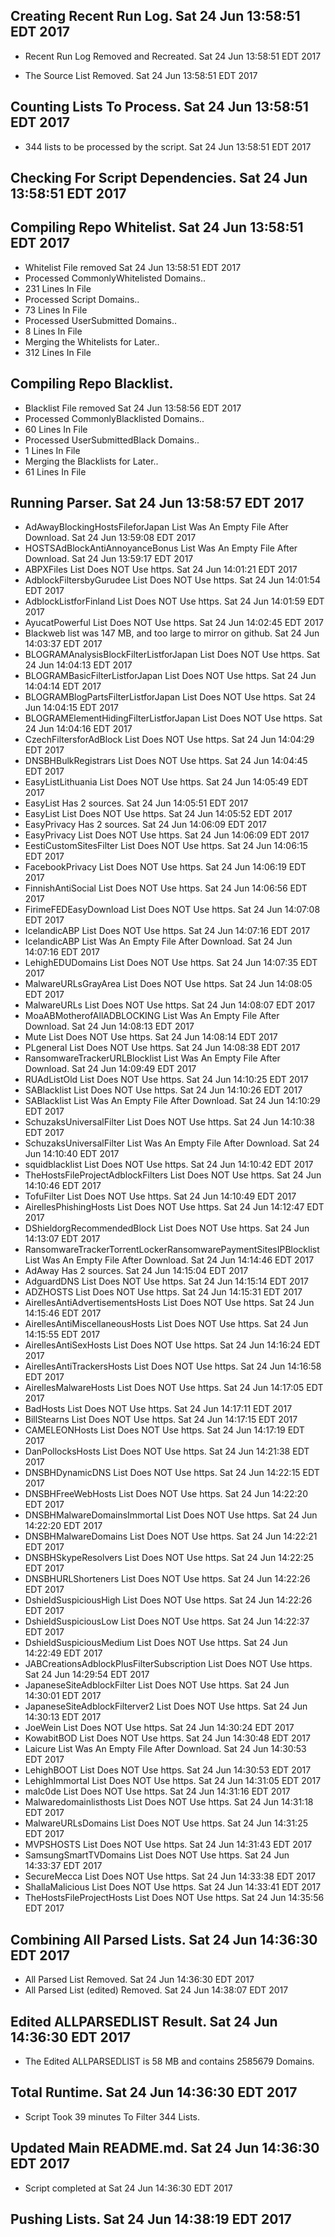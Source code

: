 ## Creating Recent Run Log. Sat 24 Jun 13:58:51 EDT 2017
* Recent Run Log Removed and Recreated. Sat 24 Jun 13:58:51 EDT 2017

* The Source List Removed. Sat 24 Jun 13:58:51 EDT 2017
## Counting Lists To Process. Sat 24 Jun 13:58:51 EDT 2017
* 	344 lists to be processed by the script. Sat 24 Jun 13:58:51 EDT 2017

## Checking For Script Dependencies. Sat 24 Jun 13:58:51 EDT 2017

## Compiling Repo Whitelist. Sat 24 Jun 13:58:51 EDT 2017
* Whitelist File removed Sat 24 Jun 13:58:51 EDT 2017
* Processed CommonlyWhitelisted Domains..
* 	231 Lines In File
* Processed Script Domains..
* 	73 Lines In File
* Processed UserSubmitted Domains..
* 	8 Lines In File
* Merging the Whitelists for Later..
* 	312 Lines In File
## Compiling Repo Blacklist.
* Blacklist File removed Sat 24 Jun 13:58:56 EDT 2017
* Processed CommonlyBlacklisted Domains..
* 	60 Lines In File
* Processed UserSubmittedBlack Domains..
* 	1 Lines In File
* Merging the Blacklists for Later..
* 	61 Lines In File

## Running Parser. Sat 24 Jun 13:58:57 EDT 2017
* AdAwayBlockingHostsFileforJapan List Was An Empty File After Download. Sat 24 Jun 13:59:08 EDT 2017
* HOSTSAdBlockAntiAnnoyanceBonus List Was An Empty File After Download. Sat 24 Jun 13:59:17 EDT 2017
* ABPXFiles List Does NOT Use https. Sat 24 Jun 14:01:21 EDT 2017
* AdblockFiltersbyGurudee List Does NOT Use https. Sat 24 Jun 14:01:54 EDT 2017
* AdblockListforFinland List Does NOT Use https. Sat 24 Jun 14:01:59 EDT 2017
* AyucatPowerful List Does NOT Use https. Sat 24 Jun 14:02:45 EDT 2017
* Blackweb list was 147 MB, and too large to mirror on github. Sat 24 Jun 14:03:37 EDT 2017
* BLOGRAMAnalysisBlockFilterListforJapan List Does NOT Use https. Sat 24 Jun 14:04:13 EDT 2017
* BLOGRAMBasicFilterListforJapan List Does NOT Use https. Sat 24 Jun 14:04:14 EDT 2017
* BLOGRAMBlogPartsFilterListforJapan List Does NOT Use https. Sat 24 Jun 14:04:15 EDT 2017
* BLOGRAMElementHidingFilterListforJapan List Does NOT Use https. Sat 24 Jun 14:04:16 EDT 2017
* CzechFiltersforAdBlock List Does NOT Use https. Sat 24 Jun 14:04:29 EDT 2017
* DNSBHBulkRegistrars List Does NOT Use https. Sat 24 Jun 14:04:45 EDT 2017
* EasyListLithuania List Does NOT Use https. Sat 24 Jun 14:05:49 EDT 2017
* EasyList Has 2 sources. Sat 24 Jun 14:05:51 EDT 2017
* EasyList List Does NOT Use https. Sat 24 Jun 14:05:52 EDT 2017
* EasyPrivacy Has 2 sources. Sat 24 Jun 14:06:09 EDT 2017
* EasyPrivacy List Does NOT Use https. Sat 24 Jun 14:06:09 EDT 2017
* EestiCustomSitesFilter List Does NOT Use https. Sat 24 Jun 14:06:15 EDT 2017
* FacebookPrivacy List Does NOT Use https. Sat 24 Jun 14:06:19 EDT 2017
* FinnishAntiSocial List Does NOT Use https. Sat 24 Jun 14:06:56 EDT 2017
* FirimeFEDEasyDownload List Does NOT Use https. Sat 24 Jun 14:07:08 EDT 2017
* IcelandicABP List Does NOT Use https. Sat 24 Jun 14:07:16 EDT 2017
* IcelandicABP List Was An Empty File After Download. Sat 24 Jun 14:07:16 EDT 2017
* LehighEDUDomains List Does NOT Use https. Sat 24 Jun 14:07:35 EDT 2017
* MalwareURLsGrayArea List Does NOT Use https. Sat 24 Jun 14:08:05 EDT 2017
* MalwareURLs List Does NOT Use https. Sat 24 Jun 14:08:07 EDT 2017
* MoaABMotherofAllADBLOCKING List Was An Empty File After Download. Sat 24 Jun 14:08:13 EDT 2017
* Mute List Does NOT Use https. Sat 24 Jun 14:08:14 EDT 2017
* PLgeneral List Does NOT Use https. Sat 24 Jun 14:08:38 EDT 2017
* RansomwareTrackerURLBlocklist List Was An Empty File After Download. Sat 24 Jun 14:09:49 EDT 2017
* RUAdListOld List Does NOT Use https. Sat 24 Jun 14:10:25 EDT 2017
* SABlacklist List Does NOT Use https. Sat 24 Jun 14:10:26 EDT 2017
* SABlacklist List Was An Empty File After Download. Sat 24 Jun 14:10:29 EDT 2017
* SchuzaksUniversalFilter List Does NOT Use https. Sat 24 Jun 14:10:38 EDT 2017
* SchuzaksUniversalFilter List Was An Empty File After Download. Sat 24 Jun 14:10:40 EDT 2017
* squidblacklist List Does NOT Use https. Sat 24 Jun 14:10:42 EDT 2017
* TheHostsFileProjectAdblockFilters List Does NOT Use https. Sat 24 Jun 14:10:46 EDT 2017
* TofuFilter List Does NOT Use https. Sat 24 Jun 14:10:49 EDT 2017
* AirellesPhishingHosts List Does NOT Use https. Sat 24 Jun 14:12:47 EDT 2017
* DShieldorgRecommendedBlock List Does NOT Use https. Sat 24 Jun 14:13:07 EDT 2017
* RansomwareTrackerTorrentLockerRansomwarePaymentSitesIPBlocklist List Was An Empty File After Download. Sat 24 Jun 14:14:46 EDT 2017
* AdAway Has 2 sources. Sat 24 Jun 14:15:04 EDT 2017
* AdguardDNS List Does NOT Use https. Sat 24 Jun 14:15:14 EDT 2017
* ADZHOSTS List Does NOT Use https. Sat 24 Jun 14:15:31 EDT 2017
* AirellesAntiAdvertisementsHosts List Does NOT Use https. Sat 24 Jun 14:15:46 EDT 2017
* AirellesAntiMiscellaneousHosts List Does NOT Use https. Sat 24 Jun 14:15:55 EDT 2017
* AirellesAntiSexHosts List Does NOT Use https. Sat 24 Jun 14:16:24 EDT 2017
* AirellesAntiTrackersHosts List Does NOT Use https. Sat 24 Jun 14:16:58 EDT 2017
* AirellesMalwareHosts List Does NOT Use https. Sat 24 Jun 14:17:05 EDT 2017
* BadHosts List Does NOT Use https. Sat 24 Jun 14:17:11 EDT 2017
* BillStearns List Does NOT Use https. Sat 24 Jun 14:17:15 EDT 2017
* CAMELEONHosts List Does NOT Use https. Sat 24 Jun 14:17:19 EDT 2017
* DanPollocksHosts List Does NOT Use https. Sat 24 Jun 14:21:38 EDT 2017
* DNSBHDynamicDNS List Does NOT Use https. Sat 24 Jun 14:22:15 EDT 2017
* DNSBHFreeWebHosts List Does NOT Use https. Sat 24 Jun 14:22:20 EDT 2017
* DNSBHMalwareDomainsImmortal List Does NOT Use https. Sat 24 Jun 14:22:20 EDT 2017
* DNSBHMalwareDomains List Does NOT Use https. Sat 24 Jun 14:22:21 EDT 2017
* DNSBHSkypeResolvers List Does NOT Use https. Sat 24 Jun 14:22:25 EDT 2017
* DNSBHURLShorteners List Does NOT Use https. Sat 24 Jun 14:22:26 EDT 2017
* DshieldSuspiciousHigh List Does NOT Use https. Sat 24 Jun 14:22:26 EDT 2017
* DshieldSuspiciousLow List Does NOT Use https. Sat 24 Jun 14:22:37 EDT 2017
* DshieldSuspiciousMedium List Does NOT Use https. Sat 24 Jun 14:22:49 EDT 2017
* JABCreationsAdblockPlusFilterSubscription List Does NOT Use https. Sat 24 Jun 14:29:54 EDT 2017
* JapaneseSiteAdblockFilter List Does NOT Use https. Sat 24 Jun 14:30:01 EDT 2017
* JapaneseSiteAdblockFilterver2 List Does NOT Use https. Sat 24 Jun 14:30:13 EDT 2017
* JoeWein List Does NOT Use https. Sat 24 Jun 14:30:24 EDT 2017
* KowabitBOD List Does NOT Use https. Sat 24 Jun 14:30:48 EDT 2017
* Laicure List Was An Empty File After Download. Sat 24 Jun 14:30:53 EDT 2017
* LehighBOOT List Does NOT Use https. Sat 24 Jun 14:30:53 EDT 2017
* LehighImmortal List Does NOT Use https. Sat 24 Jun 14:31:05 EDT 2017
* malc0de List Does NOT Use https. Sat 24 Jun 14:31:16 EDT 2017
* Malwaredomainlisthosts List Does NOT Use https. Sat 24 Jun 14:31:18 EDT 2017
* MalwareURLsDomains List Does NOT Use https. Sat 24 Jun 14:31:25 EDT 2017
* MVPSHOSTS List Does NOT Use https. Sat 24 Jun 14:31:43 EDT 2017
* SamsungSmartTVDomains List Does NOT Use https. Sat 24 Jun 14:33:37 EDT 2017
* SecureMecca List Does NOT Use https. Sat 24 Jun 14:33:38 EDT 2017
* ShallaMalicious List Does NOT Use https. Sat 24 Jun 14:33:41 EDT 2017
* TheHostsFileProjectHosts List Does NOT Use https. Sat 24 Jun 14:35:56 EDT 2017

## Combining All Parsed Lists. Sat 24 Jun 14:36:30 EDT 2017
* All Parsed List Removed. Sat 24 Jun 14:36:30 EDT 2017
* All Parsed List (edited) Removed. Sat 24 Jun 14:38:07 EDT 2017

## Edited ALLPARSEDLIST Result. Sat 24 Jun 14:36:30 EDT 2017
* The Edited ALLPARSEDLIST is 58 MB and contains 	2585679 Domains.

## Total Runtime. Sat 24 Jun 14:36:30 EDT 2017
* Script Took 39 minutes To Filter 	344 Lists.

## Updated Main README.md. Sat 24 Jun 14:36:30 EDT 2017

* Script completed at Sat 24 Jun 14:36:30 EDT 2017
## Pushing Lists. Sat 24 Jun 14:38:19 EDT 2017
